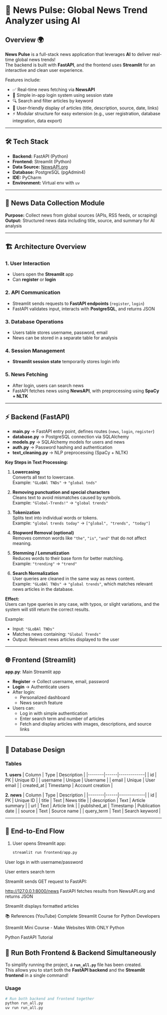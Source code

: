 # 📰 News Pulse: Global News Trend Analyzer using AI

## Overview 🌍
**News Pulse** is a full-stack news application that leverages **AI** to deliver real-time global news trends!  
The backend is built with **FastAPI**, and the frontend uses **Streamlit** for an interactive and clean user experience.  

Features include:  
- ✅ Real-time news fetching via **NewsAPI**  
- 🔐 Simple in-app login system using session state  
- 🔍 Search and filter articles by keyword  
- 📰 User-friendly display of articles (title, description, source, date, links)  
- ⚡ Modular structure for easy extension (e.g., user registration, database integration, data export)

---

## 🛠 Tech Stack
- **Backend:** FastAPI (Python)  
- **Frontend:** Streamlit (Python)  
- **Data Source:** [NewsAPI.org](https://newsapi.org/)  
- **Database:** PostgreSQL (pgAdmin4)  
- **IDE:** PyCharm  
- **Environment:** Virtual env with `uv`  

---

## 📰 News Data Collection Module
**Purpose:** Collect news from global sources (APIs, RSS feeds, or scraping)  
**Output:** Structured news data including title, source, and summary for AI analysis  

---

## 🏗 Architecture Overview

### 1. User Interaction
- Users open the **Streamlit** app  
- Can **register** or **login**  

### 2. API Communication
- Streamlit sends requests to **FastAPI endpoints** (`register`, `login`)  
- FastAPI validates input, interacts with **PostgreSQL**, and returns JSON  

### 3. Database Operations
- Users table stores username, password, email  
- News can be stored in a separate table for analysis  

### 4. Session Management
- **Streamlit session state** temporarily stores login info  

### 5. News Fetching
- After login, users can search news  
- FastAPI fetches news using **NewsAPI**, with preprocessing using **SpaCy + NLTK**

---

## ⚡ Backend (FastAPI)
- **main.py** → FastAPI entry point, defines routes (`news`, `login`, `register`)  
- **database.py** → PostgreSQL connection via SQLAlchemy  
- **models.py** → SQLAlchemy models for users and news  
- **auth.py** → Password hashing and authentication  
- **text_cleaning.py** → NLP preprocessing (SpaCy + NLTK)

**Key Steps in Text Processing:**

1. **Lowercasing**  
   Converts all text to lowercase.  
   Example: `"GLoBAl TNDs"` → `"global tnds"`

2. **Removing punctuation and special characters**  
   Cleans text to avoid mismatches caused by symbols.  
   Example: `"Global-Trends!"` → `"global trends"`

3. **Tokenization**  
   Splits text into individual words or tokens.  
   Example: `"global trends today"` → `["global", "trends", "today"]`

4. **Stopword Removal (optional)**  
   Removes common words like `"the"`, `"is"`, `"and"` that do not affect meaning.

5. **Stemming / Lemmatization**  
   Reduces words to their base form for better matching.  
   Example: `"trending"` → `"trend"`

6. **Search Normalization**  
   User queries are cleaned in the same way as news content.  
   Example: `"GLoBAl TNDs"` → `"global trends"`, which matches relevant news articles in the database.

**Effect:**  
Users can type queries in any case, with typos, or slight variations, and the system will still return the correct results.  

Example:  
- Input: `"GLoBAl TNDs"`  
- Matches news containing: `"Global Trends"`  
- Output: Relevant news articles displayed to the user 

---

## 🌐 Frontend (Streamlit)
**app.py**: Main Streamlit app  
- **Register** → Collect username, email, password  
- **Login** → Authenticate users  
- After login:  
  - Personalized dashboard  
  - News search feature  
- Users can:  
  - Log in with simple authentication  
  - Enter search term and number of articles  
  - Fetch and display articles with images, descriptions, and source links  

---

## 💾 Database Design

### Tables
**1. users**
| Column | Type | Description |
|--------|------|-------------|
| id | PK | Unique ID |
| username | Unique | Username |
| email | Unique | User email |
| created_at | Timestamp | Account creation |

**2. news**
| Column | Type | Description |
|--------|------|-------------|
| id | PK | Unique ID |
| title | Text | News title |
| description | Text | Article summary |
| url | Text | Article link |
| published_at | Timestamp | Publication date |
| source | Text | Source name |
| query_term | Text | Search keyword |

---

## 🔄 End-to-End Flow
1. User opens Streamlit app:  
   ```bash
   streamlit run frontend/app.py
User logs in with username/password

User enters search term

Streamlit sends GET request to FastAPI:


http://127.0.0.1:8000/news
FastAPI fetches results from NewsAPI.org and returns JSON

Streamlit displays formatted articles

📚 References (YouTube)
Complete Streamlit Course for Python Developers

Streamlit Mini Course - Make Websites With ONLY Python

Python FastAPI Tutorial


## 🚀 Run Both Frontend & Backend Simultaneously

To simplify running the project, a **`run_all.py`** file has been created.  
This allows you to start both the **FastAPI backend** and the **Streamlit frontend** in a single command!  

### Usage
```bash
# Run both backend and frontend together
python run_all.py
uv run run_all.py






